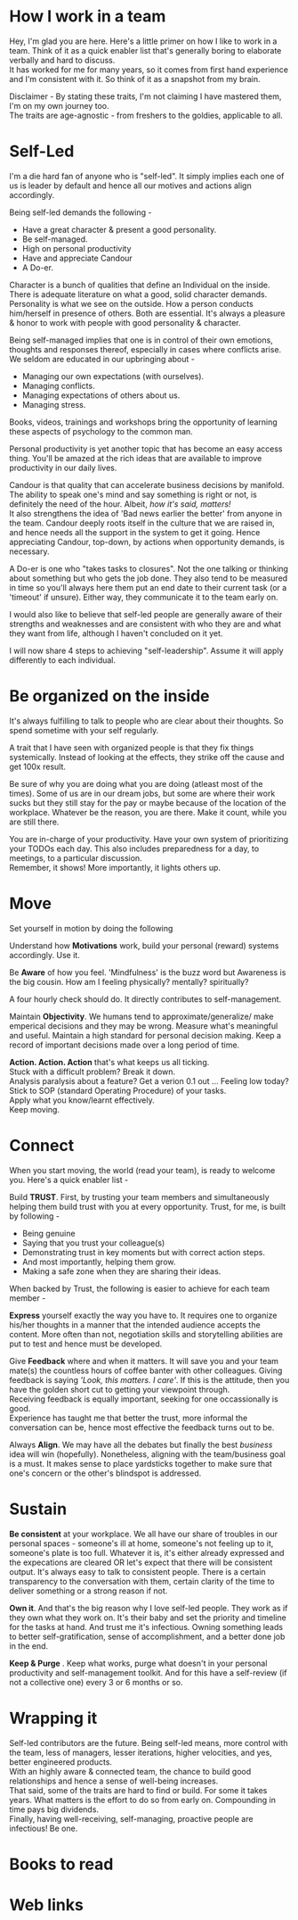 How I work in a team
=

Hey, I'm glad you are here. Here's a little primer on how I like to work in a team. Think of it as a quick enabler list that's generally boring to elaborate verbally and hard to discuss.  
It has worked for me for many years, so it comes from first hand experience and I'm consistent with it. So think of it as a snapshot from my brain.  

Disclaimer - By stating these traits, I'm not claiming I have mastered them, I'm on my own journey too.  
The traits are age-agnostic - from freshers to the goldies, applicable to all.

Self-Led
=
I'm a die hard fan of anyone who is "self-led". It simply implies each one of us is leader by default and hence all our motives and actions align accordingly.  

Being self-led demands the following -
* Have a great character & present a good personality.
* Be self-managed.
* High on personal productivity
* Have and appreciate Candour
* A Do-er.

Character is a bunch of qualities that define an Individual on the inside. There is adequate literature on what a good, solid character demands. Personality is what we see on the outside. How a person conducts him/herself in presence of others. Both are essential. It's always a pleasure & honor to work with people with good personality & character. 

Being self-managed implies that one is in control of their own emotions, thoughts and responses thereof, especially in cases where conflicts arise. We seldom are educated in our upbringing about -
* Managing our own expectations (with ourselves).
* Managing conflicts.
* Managing expectations of others about us.
* Managing stress.

Books, videos, trainings and workshops bring the opportunity of learning these aspects of psychology to the common man. 

Personal productivity is yet another topic that has become an easy access thing. You'll be amazed at the rich ideas that are available to improve productivity in our daily lives.

Candour is that quality that can accelerate business decisions by manifold. The ability to speak one's mind and say something is right or not, is definitely the need of the hour. Albeit, *how it's said, matters!*  
It also strengthens the idea of 'Bad news earlier the better' from anyone in the team.
Candour deeply roots itself in the culture that we are raised in, and hence needs all the support in the system to get it going. Hence appreciating Candour, top-down, by actions when opportunity demands, is necessary.

A Do-er is one who "takes tasks to closures". Not the one talking or thinking about something but who gets the job done. They also tend to be measured in time so you'll always here them put an end date to their current task (or a 'timeout' if unsure). Either way, they communicate it to the team early on.

I would also like to believe that self-led people are generally aware of their strengths and weaknesses and are consistent with who they are and what they want from life, although I haven't concluded on it yet.


I will now share 4 steps to achieving "self-leadership". Assume it will apply differently to each individual. 

Be organized on the inside
=
It's always fulfilling to talk to people who are clear about their thoughts. So spend sometime with your self regularly.

A trait that I have seen with organized people is that they fix things systemically. Instead of looking at the effects, they strike off the cause and get 100x result.

Be sure of why you are doing what you are doing (atleast most of the times). Some of us are in our dream jobs, but some are where their work sucks but they still stay for the pay or maybe because of the location of the workplace. Whatever be the reason, you are there. Make it count, while you are still there.

You are in-charge of your productivity. Have your own system of prioritizing your TODOs each day. This also includes preparedness for a day, to meetings, to a particular discussion.  
Remember, it shows! More importantly, it lights others up.

Move 
=
Set yourself in motion by doing the following 

Understand how **Motivations** work, build your personal (reward) systems accordingly. Use it.

Be **Aware** of how you feel. 'Mindfulness' is the buzz word but Awareness is the big cousin. How am I feeling physically? mentally? spiritually? 

A four hourly check should do. It directly contributes to self-management.

Maintain **Objectivity**. We humans tend to approximate/generalize/ make emperical decisions and they may be wrong. Measure what's meaningful and useful. Maintain a high standard for personal decision making. Keep a record of important decisions made over a long period of time. 

**Action. Action. Action** that's what keeps us all ticking.  
Stuck with a difficult problem? Break it down.  
Analysis paralysis about a feature? Get a verion 0.1 out ...
Feeling low today? Stick to SOP (standard Operating Procedure) of your tasks.  
Apply what you know/learnt effectively.  
Keep moving.

Connect 
=

When you start moving, the world (read your team), is ready to welcome you. Here's a quick enabler list -

Build **TRUST**. First, by trusting your team members and simultaneously helping them build trust with you at every opportunity. Trust, for me, is built by following -
* Being genuine
* Saying that you trust your colleague(s)
* Demonstrating trust in key moments but with correct action steps.
* And most importantly, helping them grow.
* Making a safe zone when they are sharing their ideas.

When backed by Trust, the following is easier to achieve for each team member -

**Express** yourself exactly the way you have to. It requires one to organize his/her thoughts in a manner that the intended audience accepts the content. More often than not, negotiation skills and storytelling abilities are put to test and hence must be developed.

Give **Feedback** where and when it matters. It will save you and your team mate(s) the countless hours of coffee banter with other colleagues. Giving feedback is saying *'Look, this matters. I care'*. If this is the attitude, then you have the golden short cut to getting your viewpoint through.  
Receiving feedback is equally important, seeking for one occassionally is good.  
Experience has taught me that better the trust, more informal the conversation can be, hence most effective the feedback turns out to be.

Always **Align**. We may have all the debates but finally the best *business* idea will win (hopefully). Nonetheless, aligning with the team/business goal is a must. It makes sense to place yardsticks together to make sure that one's concern or the other's blindspot is addressed.

Sustain
=
**Be consistent** at your workplace. We all have our share of troubles in our personal spaces - someone's ill at home, someone's not feeling up to it, someone's plate is too full. Whatever it is, it's either already expressed and the expecations are cleared OR let's expect that there will be consistent output. It's always easy to talk to consistent people. There is a certain transparency to the conversation with them, certain clarity of the time to deliver something or a strong reason if not. 

**Own it**. And that's the big reason why I love self-led people. They work as if they own what they work on. It's their baby and set the priority and timeline for the tasks at hand. And trust me it's infectious. Owning something leads to better self-gratification, sense of accomplishment, and a better done job in the end.

**Keep & Purge** . Keep what works, purge what doesn't in your personal productivity and self-management toolkit. And for this have a self-review (if not a collective one) every 3 or 6 months or so. 

Wrapping it
=
Self-led contributors are the future. Being self-led means, more control with the team, less of managers, lesser iterations, higher velocities, and yes, better engineered products.  
With an highly aware & connected team, the chance to build good relationships and hence a sense of well-being increases.  
That said, some of the traits are hard to find or build. For some it takes years. What matters is the effort to do so from early on. Compounding in time pays big dividends.  
Finally, having well-receiving, self-managing, proactive people are infectious! Be one.


Books to read 
=


Web links
=
